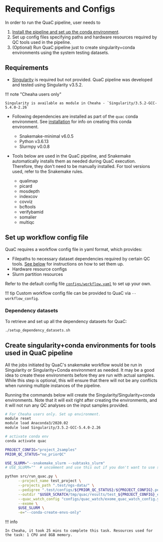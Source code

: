 # Requirements and Configs

In order to run the QuaC pipeline, user needs to

1. [Install the pipeline and set up the conda environment](./installation.md).
2. Set up config files specifying paths and hardware resources required by QC tools used in the pipeline.
3. (Optional) Run QuaC pipeline just to create singularity+conda environments using the system testing datasets.

## Requirements

- [Singularity](https://apptainer.org/) is required but not provided. QuaC pipeline was developed and tested using Singularity v3.5.2.

!!! note "Cheaha users only"

    Singularity is available as module in Cheaha - `Singularity/3.5.2-GCC-5.4.0-2.26`

- Following dependencies are installed as part of the `quac` conda environment. See [installation](./installation.md) for info on creating this conda environment.
    - Snakemake-minimal v6.0.5
    - Python v3.6.13
    - Slurmpy v0.0.8


- Tools below are used in the QuaC pipeline, and Snakemake automatically installs them as needed during QuaC execution. Therefore, they don't need to be manually installed. For tool versions used, refer to the Snakemake rules.
    - qualimap
    - picard
    - mosdepth
    - indexcov
    - covviz
    - bcftools
    - verifybamid
    - somalier
    - multiqc


## Set up workflow config file

QuaC requires a workflow config file in yaml format, which provides: 

- Filepaths to necessary dataset dependencies required by certain QC tools. [See below](#dependency-datasets) for instructions on how to set them up.
- Hardware resource configs
- Slurm partition resources

Refer to the default config file [`configs/workflow.yaml`](../configs/workflow.yaml) to set up your own.

!!! tip
    Custom workflow config file can be provided to QuaC via `--workflow_config`.


### Dependency datasets

To retrieve and set up all the dependency datasets for QuaC:

```sh
./setup_dependency_datasets.sh
```


## Create singularity+conda environments for tools used in QuaC pipeline

All the jobs initiated by QuaC's snakemake workflow would be run in Singularity or Singularity+Conda environment as
needed. It may be a good idea to create these environments before they are run with actual samples. While this step is
optional, this will ensure that there will not be any conflicts when running multiple instances of the pipeline.

Running the commands below will create the Singularity/Singularity+conda environments. Note that it will exit right
after creating the environments, and it will not run any QC analyses on the input samples provided.

```sh
# For Cheaha users only. Set up environment. 
module reset
module load Anaconda3/2020.02
module load Singularity/3.5.2-GCC-5.4.0-2.26

# activate conda env
conda activate quac

PROJECT_CONFIG="project_2samples"
PRIOR_QC_STATUS="no_priorQC"

USE_SLURM="--snakemake_slurm --subtasks_slurm"
# USE_SLURM=""  # uncomment and use this out if you don't want to use slurm at all

python src/run_quac.py \
      --project_name test_project \
      --projects_path ".test/ngs-data/" \
      --pedigree ".test/configs/${PRIOR_QC_STATUS}/${PROJECT_CONFIG}.ped" \
      --outdir "$USER_SCRATCH/tmp/quac/results/test_${PROJECT_CONFIG}_exome-${PRIOR_QC_STATUS}/analysis" \
      --quac_watch_config "configs/quac_watch/exome_quac_watch_config.yaml" \
      --exome \
      $USE_SLURM \
      -e="--conda-create-envs-only"
```

!!! info

    In Cheaha, it took 25 mins to complete this task. Resources used for the task: 1 CPU and 8GB memory.
